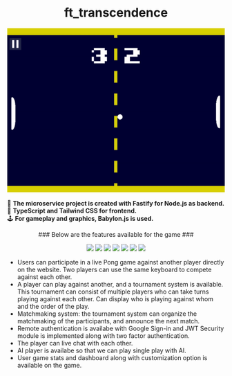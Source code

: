 <h1 align="center">ft_transcendence</h1>

<p align="center">
  <img src="pong.gif" alt="alt text" />
</p>

<p>
  🚀 <strong>The microservice project is created with Fastify for Node.js as backend.</strong><br>
  🎨 <strong>TypeScript and Tailwind CSS for frontend.</strong><br>
  🕹️ <strong>For gameplay and graphics, Babylon.js is used.</strong>
</p>



<p align="center">
### Below are the features available for the game ###
</p>
<p align="center">
  <img src="https://img.shields.io/badge/🎮%20Live%20Pong%20Game-2%20Players%20Local%20Play-blueviolet" />
  <img src="https://img.shields.io/badge/🏆%20Tournament%20System-Multiplayer%20Matchmaking-brightgreen" />
  <img src="https://img.shields.io/badge/🤝%20Matchmaking%20Engine-Auto%20Player%20Pairing-yellowgreen" />
  <img src="https://img.shields.io/badge/🔐%20Authentication-Google%20%7C%20JWT%20%7C%202FA-critical" />
  <img src="https://img.shields.io/badge/💬%20Live%20Chat-Player%20Interaction%20in%20Game-blue" />
  <img src="https://img.shields.io/badge/🧠%20AI%20Player-Single%20Player%20Mode-lightgrey" />
  <img src="https://img.shields.io/badge/📊%20Stats%20%26%20Dashboard-Game%20Tracking%20%7C%20Customization-success" />
</p>


* Users can participate in a live Pong game against another player directly on the website. Two players can use the same keyboard to compete against each other.
* A player can play against another, and a tournament system is available. This tournament can consist of multiple players who can take turns playing against each other. Can display who is playing against whom and the order of the play.
* Matchmaking system: the tournament system can organize the matchmaking of the participants, and announce the next match.
* Remote authentication is availabe with Google Sign-in and JWT Security module is implemented along with two factor authentication.
* The player can live chat with each other.
* AI player is availabe so that we can play single play with AI.
* User game stats and dashboard along with customization option is available on the game.
